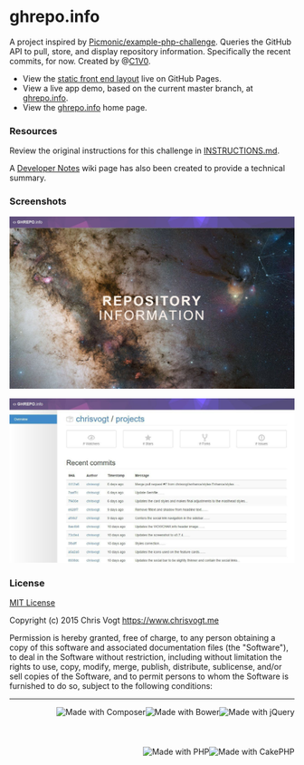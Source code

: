 # ghrepo.info

A project inspired by [Picmonic/example-php-challenge](https://github.com/Picmonic/example-php-challenge). Queries the GitHub API to pull, store, and display repository information. Specifically the recent commits, for now. Created by @[C1V0](https://www.twitter.com/c1v0).

* View the [static front end layout](http://chrisvogt.github.io/ghrepo-info/static/) live on GitHub Pages.
* View a live app demo, based on the current master branch, at [ghrepo.info](http://ghrepo.info/r/chrisvogt/projects).
* View the [ghrepo.info](http://ghrepo.info) home page.

### Resources

Review the original instructions for this challenge in [INSTRUCTIONS.md](INSTRUCTIONS.md).

A [Developer Notes](https://github.com/chrisvogt/example-php-challenge/wiki/Developer-Notes) wiki page has also been created to provide a technical summary.

### Screenshots

[![Project Directory](/source/webroot/img/screenshot.home.jpg)](http://chrisvogt.github.io/example-php-challenge/static/)

[![Project Directory](/source/webroot/img/screenshot.result.jpg)](http://chrisvogt.github.io/example-php-challenge/static/)

### License

[MIT License](LICENSE.md)

Copyright (c) 2015 Chris Vogt https://www.chrisvogt.me

Permission is hereby granted, free of charge, to any person obtaining a copy
of this software and associated documentation files (the "Software"), to deal
in the Software without restriction, including without limitation the rights
to use, copy, modify, merge, publish, distribute, sublicense, and/or sell
copies of the Software, and to permit persons to whom the Software is
furnished to do so, subject to the following conditions:

___

<img src="http://upload.wikimedia.org/wikipedia/en/9/9e/JQuery_logo.svg" alt="Made with jQuery" height="70" align="right"> <img src="http://bower.io/img/bower-logo.svg" alt="Made with Bower" height="70" align="right"> <img src="https://upload.wikimedia.org/wikipedia/commons/2/26/Logo-composer-transparent.png" alt="Made with Composer" height="70" align="right"> <img src="https://cdn.rawgit.com/chrisvogt/wowchar-info/master/webroot/img/cake-logo-smaller.png" alt="Made with CakePHP" height="70" align="right"> <img src="https://cdn.rawgit.com/chrisvogt/wowchar-info/master/webroot/img/php-med-trans.png" alt="Made with PHP" height="70" align="right">
